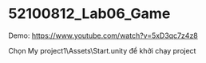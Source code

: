 # 52100812_Lab06_Game
Demo: https://www.youtube.com/watch?v=5xD3qc7z4z8

Chọn My project1\Assets\Start.unity để khởi chạy project
